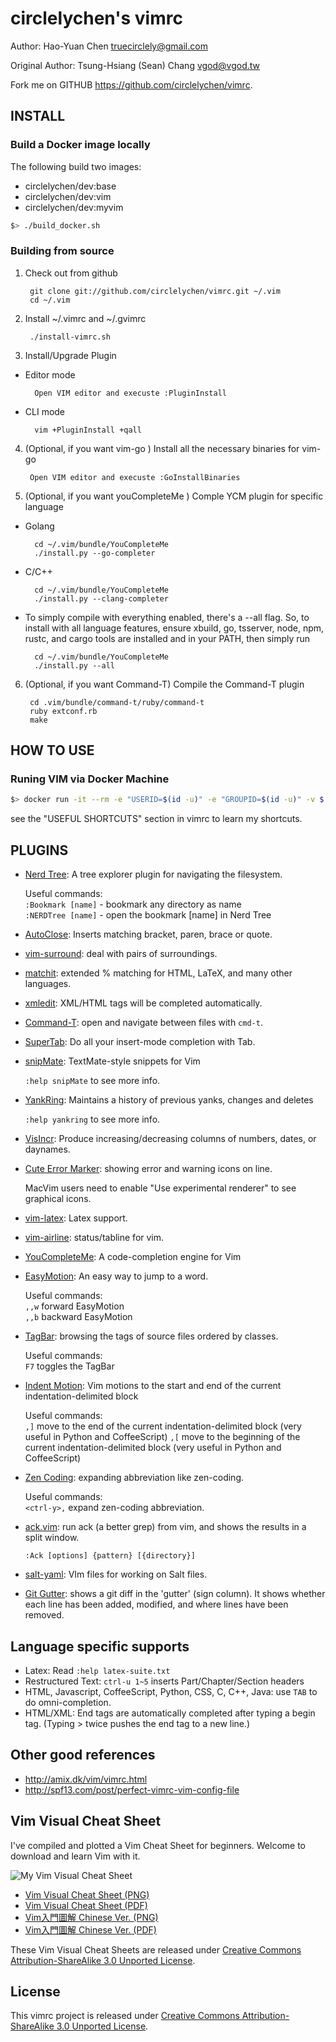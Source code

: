 circlelychen's vimrc
============
Author: Hao-Yuan Chen truecirclely@gmail.com

Original Author: Tsung-Hsiang (Sean) Chang <vgod@vgod.tw>

Fork me on GITHUB  https://github.com/circlelychen/vimrc.

INSTALL
----------------
### Build a Docker image locally
The following build two images: 

* circlelychen/dev:base 
* circlelychen/dev:vim
* circlelychen/dev:myvim

```bash
$> ./build_docker.sh
```

### Building from source

1. Check out from github

        git clone git://github.com/circlelychen/vimrc.git ~/.vim
        cd ~/.vim

2. Install ~/.vimrc and ~/.gvimrc

        ./install-vimrc.sh

3. Install/Upgrade Plugin

* Editor mode

        Open VIM editor and execuste :PluginInstall

* CLI mode

        vim +PluginInstall +qall

4. (Optional, if you want vim-go ) Install all the necessary binaries for vim-go

        Open VIM editor and execuste :GoInstallBinaries

5. (Optional, if you want youCompleteMe ) Comple YCM plugin for specific language

* Golang

        cd ~/.vim/bundle/YouCompleteMe
        ./install.py --go-completer 

* C/C++

        cd ~/.vim/bundle/YouCompleteMe
        ./install.py --clang-completer

* To simply compile with everything enabled, there's a --all flag. So, to install with all language features, ensure xbuild, go, tsserver, node, npm, rustc, and cargo tools are installed and in your PATH, then simply run

        cd ~/.vim/bundle/YouCompleteMe
        ./install.py --all

6. (Optional, if you want Command-T) Compile the Command-T plugin

        cd .vim/bundle/command-t/ruby/command-t
        ruby extconf.rb
        make

HOW TO USE 
----------
### Runing VIM via Docker Machine 
```bash
$> docker run -it --rm -e "USERID=$(id -u)" -e "GROUPID=$(id -u)" -v $(pwd):/devprj circlelychen/dev:$TAG
```

see the "USEFUL SHORTCUTS" section in vimrc to learn my shortcuts.

PLUGINS
-------

* [Nerd Tree](http://www.vim.org/scripts/script.php?script_id=1658): A tree explorer plugin for navigating the filesystem.

  Useful commands:   
    `:Bookmark [name]` - bookmark any directory as name   
    `:NERDTree [name]` - open the bookmark [name] in Nerd Tree   

* [AutoClose](http://www.vim.org/scripts/script.php?script_id=1849):  Inserts matching bracket, paren, brace or quote.

* [vim-surround](https://github.com/tpope/vim-surround/blob/master/doc/surround.txt): deal with pairs of surroundings.

* [matchit](http://www.vim.org/scripts/script.php?script_id=39): extended % matching for HTML, LaTeX, and many other languages. 

* [xmledit](http://www.vim.org/scripts/script.php?script_id=301): XML/HTML tags will be completed automatically.

* [Command-T](https://github.com/wincent/Command-T): open and navigate between files with `cmd-t`.
  
* [SuperTab](http://www.vim.org/scripts/script.php?script_id=1643): Do all your insert-mode completion with Tab.

* [snipMate](http://www.vim.org/scripts/script.php?script_id=2540): TextMate-style snippets for Vim

  `:help snipMate` to see more info.

* [YankRing](http://www.vim.org/scripts/script.php?script_id=1234): Maintains a history of previous yanks, changes and deletes 
  
  `:help yankring` to see more info.

* [VisIncr](http://www.vim.org/scripts/script.php?script_id=670): Produce increasing/decreasing columns of numbers, dates, or daynames.
  
* [Cute Error Marker](http://www.vim.org/scripts/script.php?script_id=2653): showing error and warning icons on line.
  
   MacVim users need to enable "Use experimental renderer" to see
   graphical icons.

* [vim-latex](http://vim-latex.sourceforge.net/): Latex support.

* [vim-airline](https://github.com/vim-airline/vim-airline): status/tabline for vim.

* [YouCompleteMe](https://github.com/Valloric/YouCompleteMe): A code-completion engine for Vim

* [EasyMotion](https://github.com/Lokaltog/vim-easymotion): An easy way to jump to a word.

  Useful commands:   
    `,,w` forward EasyMotion   
    `,,b` backward EasyMotion   

* [TagBar](http://majutsushi.github.com/tagbar/): browsing the tags of source files ordered by classes.

  Useful commands:    
    `F7` toggles the TagBar

* [Indent Motion](https://github.com/vim-scripts/indent-motion): Vim motions to the start and end of the current indentation-delimited block 

  Useful commands:    
    `,]` move to the end of the current indentation-delimited block (very useful in Python and CoffeeScript)
    `,[` move to the beginning of the current indentation-delimited block (very useful in Python and CoffeeScript)

* [Zen Coding](https://github.com/mattn/zencoding-vim): expanding abbreviation like zen-coding.

  Useful commands:   
    `<ctrl-y>,` expand zen-coding abbreviation.

* [ack.vim](https://github.com/mileszs/ack.vim): run ack (a better grep) from vim, and shows the results in a split window.

  `:Ack [options] {pattern} [{directory}]`

* [salt-yaml](https://github.com/saltstack/salt-vim): VIm files for working on Salt files.

* [Git Gutter](https://github.com/airblade/vim-gitgutter): shows a git diff in the 'gutter' (sign column). It shows whether each line has been added, modified, and where lines have been removed.

Language specific supports
--------------------------

* Latex: Read `:help latex-suite.txt`
* Restructured Text: `ctrl-u 1~5` inserts Part/Chapter/Section headers
* HTML, Javascript, CoffeeScript, Python, CSS, C, C++, Java: use `TAB` to do omni-completion.
* HTML/XML: End tags are automatically completed after typing a begin tag. (Typing > twice pushes the end tag to a new line.)

Other good references
---------------------

* http://amix.dk/vim/vimrc.html
* http://spf13.com/post/perfect-vimrc-vim-config-file


Vim Visual Cheat Sheet
----------------------

I've compiled and plotted a Vim Cheat Sheet for beginners. 
Welcome to download and learn Vim with it.

![My Vim Visual Cheat Sheet](http://people.csail.mit.edu/vgod/vim/vim-cheat-sheet-en.png "My Vim Visual Cheat Sheet")

* [Vim Visual Cheat Sheet (PNG)](http://people.csail.mit.edu/vgod/vim/vim-cheat-sheet-en.png)
* [Vim Visual Cheat Sheet (PDF)](http://people.csail.mit.edu/vgod/vim/vim-cheat-sheet-en.pdf)
* [Vim入門圖解 Chinese Ver. (PNG)](http://blog.vgod.tw/wp-content/uploads/2009/12/vim-cheat-sheet-full.png)
* [Vim入門圖解 Chinese Ver. (PDF)](http://blog.vgod.tw/wp-content/uploads/2009/12/vgod-vim-cheat-sheet-full.pdf)

These Vim Visual Cheat Sheets are released under [Creative Commons Attribution-ShareAlike 3.0 Unported License](http://creativecommons.org/licenses/by-sa/3.0/deed.en_US).


License
-------

This vimrc project is released under [Creative Commons Attribution-ShareAlike 3.0 Unported License](http://creativecommons.org/licenses/by-sa/3.0/deed.en_US).

